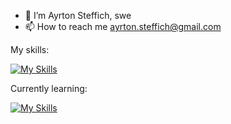 - 👋 I’m Ayrton Steffich, swe
- 📫 How to reach me ayrton.steffich@gmail.com

My skills: 

[![My Skills](https://skillicons.dev/icons?i=js,ts)](https://skillicons.dev)

Currently learning:

[![My Skills](https://skillicons.dev/icons?i=react,c)](https://skillicons.dev)


<!---
Ayrton1697/Ayrton1697 is a ✨ special ✨ repository because its `README.md` (this file) appears on your GitHub profile.
You can click the Preview link to take a look at your changes.
--->
